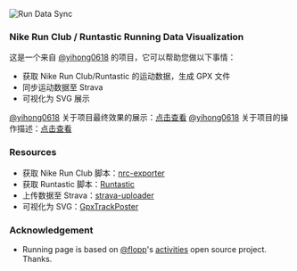 ![Run Data Sync](https://github.com/shaonianche/running-data-sync/workflows/Run%20Data%20Sync/badge.svg?branch=master)

### Nike Run Club / Runtastic Running Data Visualization

这是一个来自 [@yihong0618](https://github.com/yihong0618/blog) 的项目，它可以帮助您做以下事情：

- 获取 Nike Run Club/Runtastic 的运动数据，生成 GPX 文件
- 同步运动数据至 Strava
- 可视化为 SVG 展示

[@yihong0618](https://github.com/yihong0618/blog) 关于项目最终效果的展示：[点击查看](https://yihong.run/running)
[@yihong0618](https://github.com/yihong0618/blog) 关于项目的操作描述：[点击查看](https://yihong.run/2020-08-24-runpage/)

### Resources

- 获取 Nike Run Club 脚本：[nrc-exporter](https://github.com/yasoob/nrc-exporter)
- 获取 Runtastic 脚本：[Runtastic](https://github.com/yihong0618/Runtastic)
- 上传数据至 Strava：[strava-uploader](https://github.com/barrald/strava-uploader/tree/master)
- 可视化为 SVG：[GpxTrackPoster](https://github.com/flopp/GpxTrackPoster)

### Acknowledgement

- Running page is based on [@flopp](https://github.com/flopp)'s [activities](https://github.com/flopp/activities) open source project. Thanks.
